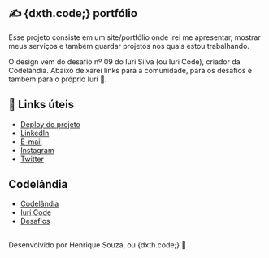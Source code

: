 ## ✍️ {dxth.code;} portfólio

Esse projeto consiste em um site/portfólio onde irei me apresentar, mostrar meus serviços e também guardar projetos nos quais estou trabalhando.

O design vem do desafio nº 09 do Iuri Silva (ou Iuri Code), criador da Codelândia. Abaixo deixarei links para a comunidade, para os desafios e também para o próprio Iuri 🖤.

## 🔗 Links úteis

- [Deploy do projeto](https://portfolio-sigma-wheat-23.vercel.app/)
- [LinkedIn](https://www.linkedin.com/in/hsp/)
- [E-mail](mailto:h.sp97@hotmail.com)
- [Instagram](https://www.instagram.com/irythill/)
- [Twitter](https://twitter.com/dxthko)

## Codelândia

- [Codelândia](https://discord.gg/wNCWTVuxyz)
- [Iuri Code](https://www.linkedin.com/in/iuricode/)
- [Desafios](https://www.figma.com/file/Yb9IBH56g7T1hdIyZ3BMNO/)

##

Desenvolvido por Henrique Souza, ou {dxth.code;} 🖤
